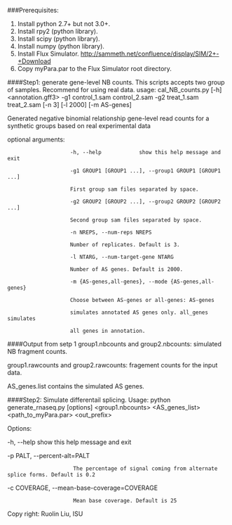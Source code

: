 ###Prerequisites:
1. Install python 2.7+ but not 3.0+.
2. Install rpy2 (python library).
3. Install scipy (python library).
4. Install numpy (python library).
5. Install Flux Simulator. http://sammeth.net/confluence/display/SIM/2+-+Download
6. Copy myPara.par to the Flux Simulator root directory.

####Step1: generate gene-level NB counts. This scripts accepts two group of samples. Recommend for using real data.
usage: cal_NB_counts.py [-h] <annotation.gff3> -g1 control_1.sam control_2.sam -g2 treat_1.sam treat_2.sam [-n 3] [-l 2000] [-m AS-genes]

Generated negative binomial relationship gene-level read counts for a synthetic groups based on real experimental data

optional arguments:

  						-h, --help            show this help message and exit

  						-g1 GROUP1 [GROUP1 ...], --group1 GROUP1 [GROUP1 ...]

                        First group sam files separated by space.

  						-g2 GROUP2 [GROUP2 ...], --group2 GROUP2 [GROUP2 ...]

                        Second group sam files separated by space.

  						-n NREPS, --num-reps NREPS

                        Number of replicates. Default is 3.

  						-l NTARG, --num-target-gene NTARG

                        Number of AS genes. Default is 2000.

  						-m {AS-genes,all-genes}, --mode {AS-genes,all-genes}

                        Choose between AS-genes or all-genes: AS-genes

                        simulates annotated AS genes only. all_genes simulates

                        all genes in annotation.

####Output from setp 1
group1.nbcounts and group2.nbcounts: simulated NB fragment counts.

group1.rawcounts and group2.rawcounts: fragement counts for the input data.

AS_genes.list contains the simulated AS genes.

####Step2: Simulate differentail splicing. 
Usage: python generate_rnaseq.py [options] <group1.nbcounts> <AS_genes_list> <path_to_myPara.par> <out_prefix>


Options:

  -h, --help            show this help message and exit

  -p PALT, --percent-alt=PALT

                         The percentage of signal coming from alternate splice forms. Default is 0.2

  -c COVERAGE, --mean-base-coverage=COVERAGE

                         Mean base coverage. Default is 25

Copy right: Ruolin Liu, ISU

